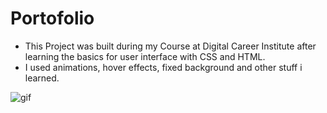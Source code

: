 # Portofolio 

- This Project was built during my Course at Digital Career Institute after learning the basics for user interface with CSS and HTML.
- I used animations, hover effects, fixed background and other stuff i learned.
 

![gif](Bildschirmaufzeichnungvom09-01-25200650-ezgif.com-crop.gif)